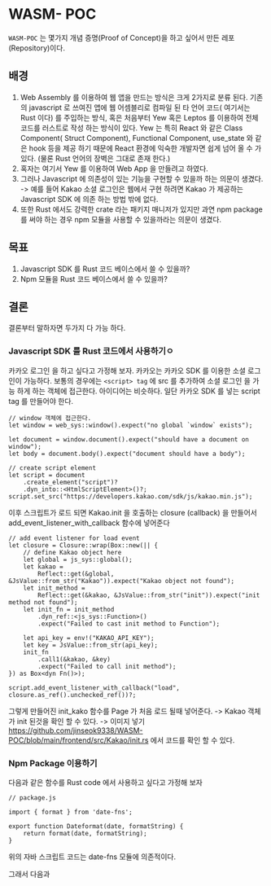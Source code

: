 # WASM- POC
`WASM-POC` 는 몇가지 개념 증명(Proof of Concept)을 하고 싶어서 만든 레포(Repository)이다. 

## 배경 
1. Web Assembly 를 이용하여 웹 앱을 만드는 방식은 크게 2가지로 분류 된다. 기존의 javascript 로 쓰여진 앱에 웹 어셈블리로 컴파일 된 타 언어 코드( 여기서는 Rust 이다) 를 주입하는 방식, 혹은 처음부터 Yew 혹은 Leptos 를 이용하여 전체 코드를 러스트로 작성 하는 방식이 있다. 
Yew 는 특히 React 와 같은 Class Component( Struct Component), Functional Component, use_state 와 같은 hook 등을 제공 하기 때문에 React 환경에 익숙한 개발자면 쉽게 넘어 올 수 가 있다. (물론 Rust 언어의 장벽은 그대로 존재 한다.)
2. 혹자는 여기서 Yew 를 이용하여 Web App 을 만들려고 하였다.
3. 그러나 Javascript 에 의존성이 있는 기능을 구현할 수 있을까 하는 의문이 생겼다. -> 예를 들어 Kakao 소셜 로그인은 웹에서 구현 하려면 Kakao 가 제공하는 Javascript SDK 에 의존 하는 방법 밖에 없다. 
4. 또한 Rust 에서도 강력한 crate 라는 패키지 매니저가 있지만 과연 npm package 를 써야 하는 경우 npm 모듈을 사용할 수 있을까라는 의문이 생겼다.

## 목표
1. Javascript SDK 를 Rust 코드 베이스에서 쓸 수 있을까?
2. Npm 모듈을 Rust 코드 베이스에서 쓸 수 있을까?

## 결론 
결론부터 말하자면 두가지 다 가능 하다.

### Javascript SDK 를 Rust 코드에서 사용하기ㅇ
카카오 로그인 을 하고 싶다고 가정해 보자. 카카오는 카카오 SDK 를 이용한 소셜 로그인이 가능하다. 보통의 경우에는 `<script> tag` 에 src 를 추가하여 소셜 로그인 을 가능 하게 하는 객체에 접근한다.
아이디어는 비슷하다. 일단 카카오 SDK 를 넣는 script tag 를 만들어야 한다.
```
// window 객체에 접근한다.
let window = web_sys::window().expect("no global `window` exists");

let document = window.document().expect("should have a document on window");
let body = document.body().expect("document should have a body");

// create script element
let script = document
    .create_element("script")?
    .dyn_into::<HtmlScriptElement>()?;
script.set_src("https://developers.kakao.com/sdk/js/kakao.min.js");
```

이후 스크립트가 로드 되면 Kakao.init 을 호출하는 closure (callback) 을 만들어서 add_event_listener_with_callback 함수에 넣어준다
```
// add event listener for load event
let closure = Closure::wrap(Box::new(|| {
    // define Kakao object here
    let global = js_sys::global();
    let kakao =
        Reflect::get(&global, &JsValue::from_str("Kakao")).expect("Kakao object not found");
    let init_method =
        Reflect::get(&kakao, &JsValue::from_str("init")).expect("init method not found");
    let init_fn = init_method
        .dyn_ref::<js_sys::Function>()
        .expect("Failed to cast init method to Function");

    let api_key = env!("KAKAO_API_KEY");
    let key = JsValue::from_str(api_key);
    init_fn
        .call1(&kakao, &key)
        .expect("Failed to call init method");
}) as Box<dyn Fn()>);

script.add_event_listener_with_callback("load", closure.as_ref().unchecked_ref())?;
```

그렇게 만들어진 init_kako 함수를 Page 가 처음 로드 될때 넣어준다. -> Kakao 객체가 init 된것을 확인 할 수 있다.
-> 이미지 넣기
https://github.com/jinseok9338/WASM-POC/blob/main/frontend/src/Kakao/init.rs 에서 코드를 확인 할 수 있다.

### Npm Package 이용하기
다음과 같은 함수를 Rust code 에서 사용하고 싶다고 가정해 보자
```
// package.js

import { format } from 'date-fns';

export function Dateformat(date, formatString) {
    return format(date, formatString);
}
```

위의 자바 스크립트 코드는 date-fns 모듈에 의존적이다.

그래서 다음과 





